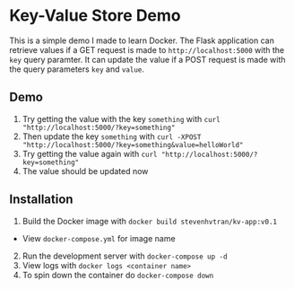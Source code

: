 # Key-Value Store Demo
This is a simple demo I made to learn Docker. The Flask application can
retrieve values if a GET request is made to `http://localhost:5000` with the
`key` query paramter. It can update the value if a POST request is made with
the query parameters `key` and `value`.

## Demo
1. Try getting the value with the key `something` with `curl "http://localhost:5000/?key=something"`
2. Then update the key `something` with `curl -XPOST "http://localhost:5000/?key=something&value=helloWorld"`
3. Try getting the value again with `curl "http://localhost:5000/?key=something"`
4. The value should be updated now

## Installation
1. Build the Docker image with `docker build stevenhvtran/kv-app:v0.1`
  - View `docker-compose.yml` for image name
2. Run the development server with `docker-compose up -d`
3. View logs with `docker logs <container name>`
4. To spin down the container do `docker-compose down`
